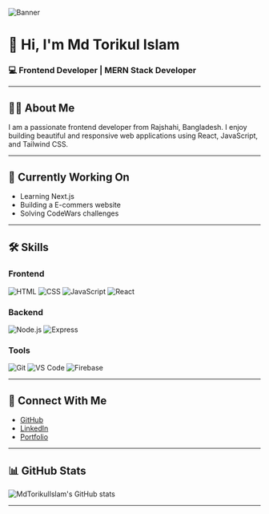 <!-- Banner Image (চাইলে এখানে যেকোনো ব্যানার ইমেজ লিংক দিতে পারো) -->
![Banner](https://images.unsplash.com/photo-1507525428034-b723cf961d3e?auto=format&fit=crop&w=1350&q=80)

# 👋 Hi, I'm Md Torikul Islam  
### 💻 Frontend Developer | MERN Stack Developer

---

## 🧑‍💻 About Me
I am a passionate frontend developer from Rajshahi, Bangladesh. I enjoy building beautiful and responsive web applications using React, JavaScript, and Tailwind CSS.

---

## 🚀 Currently Working On
- Learning Next.js
- Building a E-commers website
- Solving CodeWars challenges

---

## 🛠️ Skills

### Frontend
![HTML](https://img.shields.io/badge/-HTML5-orange)
![CSS](https://img.shields.io/badge/-CSS3-blue)
![JavaScript](https://img.shields.io/badge/-JavaScript-yellow)
![React](https://img.shields.io/badge/-React-blue)

### Backend
![Node.js](https://img.shields.io/badge/-Node.js-green)
![Express](https://img.shields.io/badge/-Express-black)

### Tools
![Git](https://img.shields.io/badge/-Git-black)
![VS Code](https://img.shields.io/badge/-VSCode-blue)
![Firebase](https://img.shields.io/badge/-Firebase-yellow)

---

## 🔗 Connect With Me
- [GitHub](https://github.com/mdtarikulislam1)
- [LinkedIn]( https://www.linkedin.com/in/mdtorikul/)
- [Portfolio](https://splendid-sable-47345e.netlify.app/)

---

## 📊 GitHub Stats

![MdTorikulIslam's GitHub stats](https://github-readme-stats.vercel.app/api?username=mdtarikulislam1&show_icons=true&theme=radical)

---

